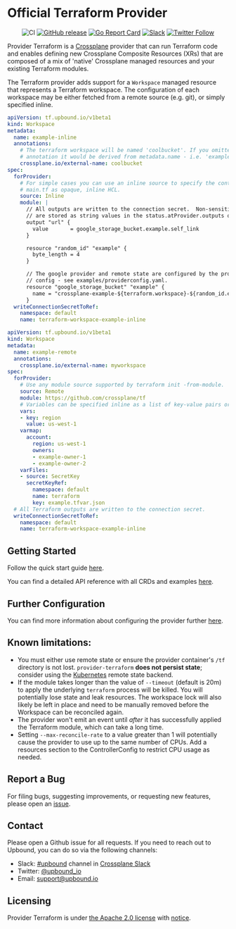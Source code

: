 # Official Terraform Provider

<div align="center">

![CI](https://github.com/upbound/provider-terraform/workflows/CI/badge.svg) [![GitHub release](https://img.shields.io/github/release/upbound/provider-terraform/all.svg?style=flat-square)](https://github.com/upbound/provider-terraform/releases) [![Go Report Card](https://goreportcard.com/badge/github.com/upbound/provider-terraform)](https://goreportcard.com/report/github.com/upbound/provider-terraform) [![Slack](https://slack.crossplane.io/badge.svg)](https://crossplane.slack.com/archives/C01TRKD4623) [![Twitter Follow](https://img.shields.io/twitter/follow/upbound_io.svg?style=social&label=Follow)](https://twitter.com/intent/follow?screen_name=upbound_io&user_id=788180534543339520)

</div>

Provider Terraform is a [Crossplane](https://crossplane.io/) provider that
can run Terraform code and enables defining new Crossplane Composite Resources (XRs)
that are composed of a mix of 'native' Crossplane managed resources and your
existing Terraform modules.

The Terraform provider adds support for a `Workspace` managed resource that
represents a Terraform workspace. The configuration of each workspace may be
either fetched from a remote source (e.g. git), or simply specified inline.

```yaml
apiVersion: tf.upbound.io/v1beta1
kind: Workspace
metadata:
  name: example-inline
  annotations:
    # The terraform workspace will be named 'coolbucket'. If you omitted this
    # annotation it would be derived from metadata.name - i.e. 'example-inline'.
    crossplane.io/external-name: coolbucket
spec:
  forProvider:
    # For simple cases you can use an inline source to specify the content of
    # main.tf as opaque, inline HCL.
    source: Inline
    module: |
      // All outputs are written to the connection secret.  Non-sensitive outputs
      // are stored as string values in the status.atProvider.outputs object.
      output "url" {
        value       = google_storage_bucket.example.self_link
      }

      resource "random_id" "example" {
        byte_length = 4
      }

      // The google provider and remote state are configured by the provider
      // config - see examples/providerconfig.yaml.
      resource "google_storage_bucket" "example" {
        name = "crossplane-example-${terraform.workspace}-${random_id.example.hex}"
      }
  writeConnectionSecretToRef:
    namespace: default
    name: terraform-workspace-example-inline
```

```yaml
apiVersion: tf.upbound.io/v1beta1
kind: Workspace
metadata:
  name: example-remote
  annotations:
    crossplane.io/external-name: myworkspace
spec:
  forProvider:
    # Use any module source supported by terraform init -from-module.
    source: Remote
    module: https://github.com/crossplane/tf
    # Variables can be specified inline as a list of key-value pairs or as an json object, or loaded from a ConfigMap or Secret.
    vars:
    - key: region
      value: us-west-1
    varmap:
      account:
        region: us-west-1
        owners:
        - example-owner-1
        - example-owner-2
    varFiles:
    - source: SecretKey
      secretKeyRef:
        namespace: default
        name: terraform
        key: example.tfvar.json
  # All Terraform outputs are written to the connection secret.
  writeConnectionSecretToRef:
    namespace: default
    name: terraform-workspace-example-inline
```

## Getting Started

Follow the quick start guide [here](https://marketplace.upbound.io/providers/upbound/provider-terraform/latest/docs/quickstart).

You can find a detailed API reference with all CRDs and examples [here](https://marketplace.upbound.io/providers/upbound/provider-terraform/latest/crds).

## Further Configuration

You can find more information about configuring the provider further [here](https://marketplace.upbound.io/providers/upbound/provider-terraform/latest/docs/configuration).

## Known limitations:

* You must either use remote state or ensure the provider container's `/tf`
  directory is not lost. `provider-terraform` __does not persist state__;
  consider using the [Kubernetes](https://www.terraform.io/docs/language/settings/backends/kubernetes.html) remote state backend.
* If the module takes longer than the value of `--timeout` (default is 20m) to apply the
  underlying `terraform` process will be killed. You will potentially lose state
  and leak resources.  The workspace lock will also likely be left in place and need to be manually removed
  before the Workspace can be reconciled again.
* The provider won't emit an event until _after_ it has successfully applied the
  Terraform module, which can take a long time.
* Setting `--max-reconcile-rate` to a value greater than 1 will potentially cause the provider
  to use up to the same number of CPUs.  Add a resources section to the ControllerConfig to restrict
  CPU usage as needed.

## Report a Bug

For filing bugs, suggesting improvements, or requesting new features, please
open an [issue](https://github.com/upbound/provider-terraform/issues).

## Contact

Please open a Github issue for all requests. If you need to reach out to Upbound,
you can do so via the following channels:
* Slack: [#upbound](https://crossplane.slack.com/archives/C01TRKD4623) channel in [Crossplane Slack](https://slack.crossplane.io)
* Twitter: [@upbound_io](https://twitter.com/upbound_io)
* Email: [support@upbound.io](mailto:support@upbound.io)

## Licensing

Provider Terraform is under [the Apache 2.0 license](LICENSE) with [notice](NOTICE).
